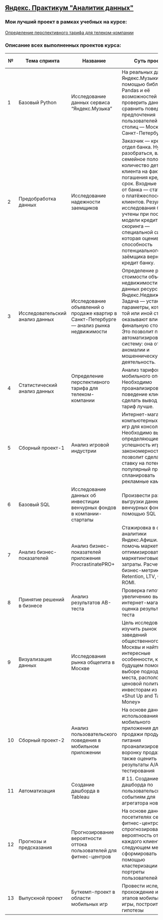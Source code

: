 ## [Яндекс. Практикум "Аналитик данных"](https://practicum.yandex.ru/data-analyst-plus/)

### Мои лучший проект в рамках учебных на курсе:
[Определение перспективного тарифа для телеком-компании](https://github.com/Aleksandra-Sokolova/YandexPracticum_Projects/blob/main/13_Telecom_%D0%9E%D0%BF%D1%80%D0%B5%D0%B4%D0%B5%D0%BB%D0%B5%D0%BD%D0%B8%D0%B5_%D0%BF%D0%B5%D1%80%D1%81%D0%BF%D0%B5%D0%BA%D1%82%D0%B8%D0%B2%D0%BD%D0%BE%D0%B3%D0%BE_%D1%82%D0%B0%D1%80%D0%B8%D1%84%D0%B0/13_Telecom_%D0%9E%D0%BF%D1%80%D0%B5%D0%B4%D0%B5%D0%BB%D0%B5%D0%BD%D0%B8%D0%B5_%D1%82%D0%B0%D1%80%D0%B8%D1%84%D0%B0_git.ipynb)


### Описание всех выполненных проектов курса: 

| № | Тема спринта   | Название                    | Суть проекта    | 	Используемые библиотеки |
| -- | ------------- | --------------------------- | --------------- | --------------------- |
| 1 | Базовый Python	| Исследование данных сервиса “Яндекс.Музыка”	| На реальных данных Яндекс.Музыки c помощью библиотеки Pandas и её возможностей проверить данные и сравнить поведение и предпочтения пользователей двух столиц — Москвы и Санкт-Петербурга. |	pandas |
| 2 | Предобработка данных	| Исследование надежности заемщиков	| Заказчик — кредитный отдел банка. Нужно разобраться, влияет ли семейное положение и количество детей клиента на факт погашения кредита в срок. Входные данные от банка — статистика о платёжеспособности клиентов. Результаты исследования будут учтены при построении модели кредитного скоринга — специальной системы, которая оценивает способность потенциального заёмщика вернуть кредит банку. |	pandas, pymystem3, ntlk |
| 3	| Исследовательский анализ данных	| Исследование объявлений о продаже квартир	в Санкт-Петербурге — анализ рынка недвижимости | Определение рыночной стоимости объектов недвижимости (на базе данных ресурса Яндекс.Недвижимость). Задача — установить параметры, которые в той или иной степени оказывают влиение на финальную стоимость. Это позволит построить автоматизированную систему: она отследит аномалии и мошенническую деятельность.	| pandas, numpy, matplotlib, seaborn, requests, geopy, API Yandex.Геокодер |
| 4	| Статистический анализ данных |  Определение перспективного тарифа для телеком-компании  | 	Анализ тарифов мобильного оператора. Необходимо проанализировать поведение клиентов и сделать вывод — какой тариф лучше.	| pandas, numpy, matplotlib, folium, scipy, requests, API Yandex.Геокодер |
| 5	| Сборный проект-1 | Анализ игровой индустрии |	Интернет-магазин компьютерных игр и игр для консолей. Необходимо выявить определяющие успешность игры закономерности. Это позволит сделать ставку на потенциально популярный продукт и спланировать рекламные кампании. |	pandas, numpy, matplotlib, scipy, seaborn, mplcursors |
| 6	| Базовый SQL | Исследование данных об инвестиции венчурных фондов в компании-стартапы | Произвести различные выгрузки данных венчурных фондов с помощью SQL | PostgreSQL |
| 7 |	Анализ бизнес-показателей |	Анализ бизнес-показателей	приложения ProcrastinatePRO+ | Стажировка в отделе аналитики Яндекс.Афиши. Задача: помочь маркетологам оптимизировать маркетинговые затраты. Расчет бизнес-метрик: Retention, LTV, CAC, ROMI.	| pandas, numpy, matplotlib, seaborn, bokeh, pandas-bokeh, holoviews
| 8	| Принятие решений в бизнесе | Анализ результатов AB-теста	| Проверка гипотез по увеличению выручки в интернет-магазине — оценка результатов A/B теста	| pandas, bokeh, holoviews, scipy 
| 9	| Визуализация данных | Исследования рынка общепита в Москве | Цель исследования — изучить рынок заведений общественного питания Москвы и найти интересные особенности, которые в будущем помогут в выборе подходящего места, расположения и ценовой политики инвесторам из фонда «Shut Up and Take My Money»  | pandas, seaborn, plotly, plotly express | 
| 10	| Сборный проект-2 | Анализ пользовательского поведения в мобильном приложении |  На основе данных использования мобильного приложения для продажи продуктов питания проанализировать воронку продаж, а также оценить результаты A/A/B-тестирования |	pandas, plotly, событийная аналитика, продуктовые метрики |
| 11	| Автоматизация | Создание дашборда в Tableau | # 11. Создание дашборда по пользовательским событиям для агрегатора новостей |	Tableau, PostgreSQL |
| 12	| Прогнозы и предсказания | Прогнозирование вероятности оттока пользователей для фитнес-центров |  На основе данных о посетителях сети фитнес-центров спрогнозировать вероятность оттока для каждого клиента в следующем месяце, сформировать с помощью кластеризации портреты пользователей |	pandas, numpy, matplotlib, seaborn, scikit-learn, машинное обучение|
| 13	| Выпускной проект | Буткемп-проект в области мобильных игр |	Провести иследование прохождение играками этапов мобильной игры, построить гипотезы  | pandas, numpy, matplotlib, seaborn, scikit-learn |



